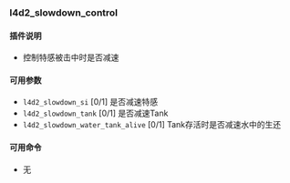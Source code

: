 ### l4d2_slowdown_control

#### 插件说明
* 控制特感被击中时是否减速

#### 可用参数
* ```l4d2_slowdown_si``` [0/1] 是否减速特感
* ```l4d2_slowdown_tank``` [0/1] 是否减速Tank
* ```l4d2_slowdown_water_tank_alive``` [0/1] Tank存活时是否减速水中的生还

#### 可用命令
* 无